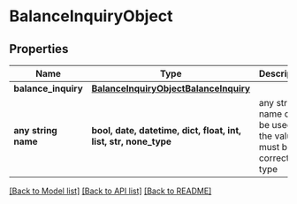 # BalanceInquiryObject


## Properties
Name | Type | Description | Notes
------------ | ------------- | ------------- | -------------
**balance_inquiry** | [**BalanceInquiryObjectBalanceInquiry**](BalanceInquiryObjectBalanceInquiry.md) |  | [optional] 
**any string name** | **bool, date, datetime, dict, float, int, list, str, none_type** | any string name can be used but the value must be the correct type | [optional]

[[Back to Model list]](../README.md#documentation-for-models) [[Back to API list]](../README.md#documentation-for-api-endpoints) [[Back to README]](../README.md)


